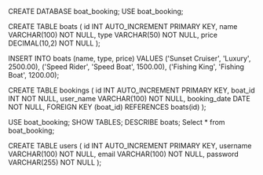 CREATE DATABASE boat_booking;
USE boat_booking;

CREATE TABLE boats (
    id INT AUTO_INCREMENT PRIMARY KEY,
    name VARCHAR(100) NOT NULL,
    type VARCHAR(50) NOT NULL,
    price DECIMAL(10,2) NOT NULL
);

INSERT INTO boats (name, type, price) VALUES 
('Sunset Cruiser', 'Luxury', 2500.00),
('Speed Rider', 'Speed Boat', 1500.00),
('Fishing King', 'Fishing Boat', 1200.00);


CREATE TABLE bookings (
    id INT AUTO_INCREMENT PRIMARY KEY,
    boat_id INT NOT NULL,
    user_name VARCHAR(100) NOT NULL,
    booking_date DATE NOT NULL,
    FOREIGN KEY (boat_id) REFERENCES boats(id)
);

USE boat_booking;
SHOW TABLES;
DESCRIBE boats;
Select * from boat_booking;



CREATE TABLE users (
    id INT AUTO_INCREMENT PRIMARY KEY,
    username VARCHAR(100) NOT NULL,
    email VARCHAR(100) NOT NULL,
    password VARCHAR(255) NOT NULL
);

